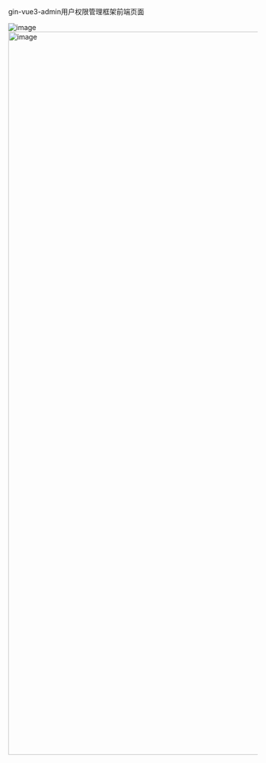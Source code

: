 gin-vue3-admin用户权限管理框架前端页面


![image](https://user-images.githubusercontent.com/109471496/204232357-c00b16b4-5c19-4d88-a01a-b6388705d7c9.png)
<img width="1462" alt="image" src="https://user-images.githubusercontent.com/109471496/218654119-3a507ae2-7ddc-4ace-b1a9-a5c50eac9df4.png">

